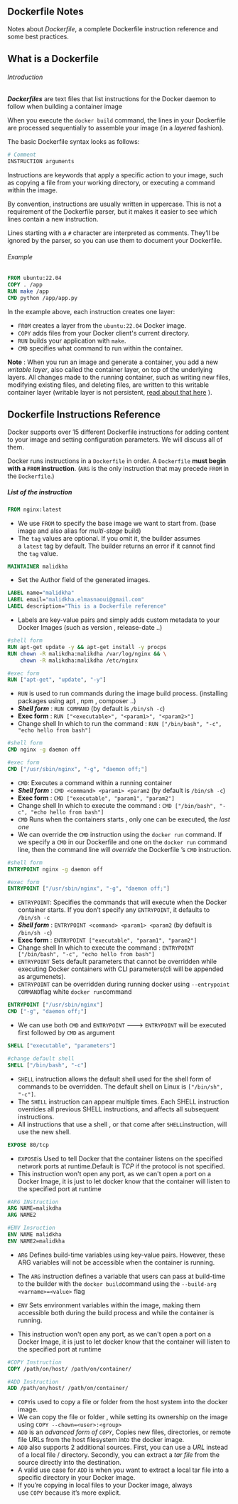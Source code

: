 
## Dockerfile Notes

Notes about _Dockerfile_, a complete Dockerfile instruction reference and some best practices.


## What is a Dockerfile

###### Introduction

**_Dockerfiles_** are text files that list instructions for the Docker daemon to follow when building a container image

When you execute the `docker build` command, the lines in your Dockerfile are processed sequentially to assemble your image (in a _layered_ fashion).

The basic Dockerfile syntax looks as follows:

```dockerfile
# Comment
INSTRUCTION arguments
```

Instructions are keywords that apply a specific action to your image, such as copying a file from your working directory, or executing a command within the image.

By convention, instructions are usually written in uppercase. This is not a requirement of the Dockerfile parser, but it makes it easier to see which lines contain a new instruction.

Lines starting with a `#` character are interpreted as comments. They’ll be ignored by the parser, so you can use them to document your Dockerfile.

###### Example

```dockerfile
FROM ubuntu:22.04
COPY . /app
RUN make /app
CMD python /app/app.py
```

In the example above, each instruction creates one layer:

- `FROM` creates a layer from the `ubuntu:22.04` Docker image.
- `COPY` adds files from your Docker client's current directory.
- `RUN` builds your application with `make`.
- `CMD` specifies what command to run within the container.

**Note** : When you run an image and generate a container, you add a new _writable layer_, also called the container layer, on top of the underlying layers. All changes made to the running container, such as writing new files, modifying existing files, and deleting files, are written to this writable container layer (writable layer is not persistent,  [read about that here](README.md#volumes-card_file_box) ).


## Dockerfile Instructions Reference

Docker supports over 15 different Dockerfile instructions for adding content to your image and setting configuration parameters. We will discuss all of them.

Docker runs instructions in a `Dockerfile` in order. A `Dockerfile` **must begin with a `FROM` instruction**. (`ARG` is the only instruction that may precede `FROM` in the `Dockerfile`.)

##### List of the instruction

```dockerfile 
FROM nginx:latest
```
- We use `FROM` to specify the base image we want to start from. (base image and also alias for _multi-stage_ build)
 - The `tag` values are optional. If you omit it, the builder assumes a `latest` tag by default. The builder returns an error if it cannot find the `tag` value.

```dockerfile 
MAINTAINER malidkha
```
- Set the Author field of the generated images.

```dockerfile 
LABEL name="malidkha"
LABEL email="malidkha.elmasnaoui@gmail.com"
LABEL description="This is a Dockerfile reference"
```
-  Labels are key-value pairs and simply adds custom metadata to your Docker Images (such as version , release-date ..)

```dockerfile 
#shell form
RUN apt-get update -y && apt-get install -y procps
RUN chown -R malikdha:malikdha /var/log/nginx && \
    chown -R malikdha:malikdha /etc/nginx

#exec form
RUN ["apt-get", "update", "-y"]
```
-  `RUN` is used to run commands during the image build process. (installing packages using apt , npm , composer ..)
- **_Shell form_** : `RUN COMMAND` (by default is `/bin/sh -c`)
- **Exec form**  : `RUN ["<executable>", "<param1>", "<param2>"]`
- Change shell In which to run the command : `RUN ["/bin/bash", "-c", "echo hello from bash"]`

```dockerfile 
#shell form
CMD nginx -g daemon off

#exec form
CMD ["/usr/sbin/nginx", "-g", "daemon off;"]
```
-  `CMD`:  Executes a command within a running container
- **_Shell form_** : `CMD <command> <param1> <param2` (by default is `/bin/sh -c`)
- **Exec form**  : `CMD ["executable", "param1", "param2"]`
- Change shell In which to execute the command : `CMD ["/bin/bash", "-c", "echo hello from bash"]`
- `CMD` Runs when the containers starts , only one can be executed, the _last one_
- We can override the `CMD` instruction using the `docker run` command. If we specify a `CMD` in our Dockerfile and one on the `docker run` command line, then the command line will _override_ the Dockerfile ’s `CMD` instruction.


```dockerfile 
#shell form
ENTRYPOINT nginx -g daemon off

#exec form
ENTRYPOINT ["/usr/sbin/nginx", "-g", "daemon off;"]
```
-  `ENTRYPOINT`:  Specifies the commands that will execute when the Docker container starts. If you don’t specify any `ENTRYPOINT`, it defaults to `/bin/sh -c`
- **_Shell form_** : `ENTRYPOINT <command> <param1> <param2` (by default is `/bin/sh -c`)
- **Exec form**  : `ENTRYPOINT ["executable", "param1", "param2"]`
- Change shell In which to execute the command : `ENTRYPOINT ["/bin/bash", "-c", "echo hello from bash"]`
- `ENTRYPOINT` Sets default parameters that cannot be overridden while executing Docker containers with CLI parameters(cli will be appended as argumenets).
- `ENTRYPOINT` can be overridden during running docker using `--entrypoint COMMAND`flag white `docker run`command

```dockerfile     
ENTRYPOINT ["/usr/sbin/nginx"]
CMD ["-g", "daemon off;"]
```

- We can use both `CMD` and `ENTRYPOINT` ---> `ENTRYPOINT` will be executed first followed by `CMD` as argument

```dockerfile
SHELL ["executable", "parameters"]

#change default shell
SHELL ["/bin/bash", "-c"]
```

- `SHELL` instruction allows the default shell used for the shell form of commands to be overridden. The default shell on Linux is `["/bin/sh", "-c"]`.
- The `SHELL` instruction can appear multiple times. Each SHELL instruction overrides all previous SHELL instructions, and affects all subsequent instructions.
- All instructions that use a shell , or that come after `SHELL`instruction, will use the new shell.

```dockerfile
EXPOSE 80/tcp
```

- `EXPOSE`is Used to tell Docker that the container listens on the specified network ports at runtime.Default is _TCP_ if the protocol is not specified.
- This instruction won't open any port, as we can't open a port on a Docker Image, it is just to let docker know that the container will listen to the specified port at runtime

```dockerfile
#ARG INstruction
ARG NAME=malikdha
ARG NAME2

#ENV Insruction
ENV NAME malidkha
ENV NAME2=malidkha
```

- `ARG` Defines build-time variables using key-value pairs. However, these ARG variables will not be accessible when the container is running.
-  The `ARG` instruction defines a variable that users can pass at build-time to the builder with the `docker build`command using the `--build-arg <varname>=<value>` flag

- `ENV` Sets environment variables within the image, making them accessible both during the build process and while the container is running.
- This instruction won't open any port, as we can't open a port on a Docker Image, it is just to let docker know that the container will listen to the specified port at runtime


```dockerfile
#COPY Instruction
COPY /path/on/host/ /path/on/container/

#ADD Instruction
ADD /path/on/host/ /path/on/container/
```

- `COPY`is used to copy a file or folder from the host system into the docker image.
- We can copy the file or folder , while setting its ownership on the image using `COPY --chown=<user>:<group>`
- `ADD` is an _advanced form of `COPY`_, Copies new files, directories, or remote file URLs from  the host filesystem  into the docker image.
- `ADD` also supports 2 additional sources. First, you can use a _URL_ instead of a local file / directory. Secondly, you can extract a _tar file_ from the source directly into the destination.
- A valid use case for `ADD` is when you want to extract a local tar file into a specific directory in your Docker image.
- If you’re copying in local files to your Docker image, always use `COPY` because it’s more explicit.




